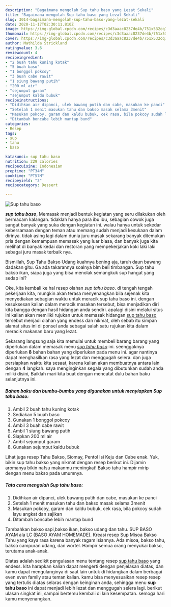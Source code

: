 ```yaml
---
description: "Bagaimana mengolah Sup tahu baso yang Lezat Sekali"
title: "Bagaimana mengolah Sup tahu baso yang Lezat Sekali"
slug: 3014-bagaimana-mengolah-sup-tahu-baso-yang-lezat-sekali
date: 2020-11-17T02:30:11.810Z
image: https://img-global.cpcdn.com/recipes/c3d3aaac8237de4b/751x532cq70/sup-tahu-baso-foto-resep-utama.jpg
thumbnail: https://img-global.cpcdn.com/recipes/c3d3aaac8237de4b/751x532cq70/sup-tahu-baso-foto-resep-utama.jpg
cover: https://img-global.cpcdn.com/recipes/c3d3aaac8237de4b/751x532cq70/sup-tahu-baso-foto-resep-utama.jpg
author: Mathilda Strickland
ratingvalue: 3.6
reviewcount: 4
recipeingredient:
- "2 buah tahu kuning kotak"
- "5 buah baso"
- "1 bonggol pokcoy"
- "3 buah cabe rawit"
- "1 siung bawang putih"
- "200 ml air"
- "sejumput garam"
- "sejumput kaldu bubuk"
recipeinstructions:
- "Didihkan air dipanci, ulek bawang putih dan cabe, masukan ke panci"
- "Setelah 1 menit masukan tahu dan bakso masak selama 3menit"
- "Masukan pokcoy, garam dan kaldu bubuk, cek rasa, bila pokcoy sudah layu angkat dan sajikan"
- "Ditambah boncabe lebih mantap bund"
categories:
- Resep
tags:
- sup
- tahu
- baso

katakunci: sup tahu baso 
nutrition: 229 calories
recipecuisine: Indonesian
preptime: "PT34M"
cooktime: "PT57M"
recipeyield: "3"
recipecategory: Dessert

---
```



![Sup tahu baso](https://img-global.cpcdn.com/recipes/c3d3aaac8237de4b/751x532cq70/sup-tahu-baso-foto-resep-utama.jpg)

<b><i>sup tahu baso</i></b>, Memasak menjadi bentuk kegiatan yang seru dilakukan oleh bermacam kalangan. tidaklah hanya para ibu ibu, sebagian cowok juga sangat banyak yang suka dengan kegiatan ini. walau hanya untuk sekedar kebersamaan dengan teman atau memang sudah menjadi kesukaan dalam dirinya. tidak asing lagi dalam dunia juru masak sekarang banyak ditemukan pria dengan kemampuan memasak yang luar biasa, dan banyak juga kita melihat di banyak kedai dan restoran yang mempekerjakan koki laki laki sebagai juru masak terbaik nya.

Bismillah, Sup Tahu Bakso Udang kuahnya bening aja, taruh daun bawang dadakan gitu. Ga ada takarannya soalnya blm beli timbangan. Sup tahu bakso ikan, siapa juga yang bisa menolak semangkuk sup hangat yang sedap ini?

Oke, kita kembali ke hal resep olahan <i>sup tahu baso</i>. di tengah tengah pekerjaan kita, mungkin akan terasa menyenangkan bila sejenak kita menyediakan sebagian waktu untuk meracik sup tahu baso ini. dengan kesuksesan kalian dalam meracik masakan tersebut, bisa menjadikan diri kita bangga dengan hasil hidangan anda sendiri. apalagi disini melalui situs ini kalian akan memiliki rujukan untuk memasak hidangan <u>sup tahu baso</u> tersebut menjadi olahan yang endess dan nikmat, oleh sebab itu simpan alamat situs ini di ponsel anda sebagai salah satu rujukan kita dalam meracik makanan baru yang lezat.


Sekarang langsung saja kita memulai untuk membeli barang barang yang diperlukan dalam memasak menu <u><i>sup tahu baso</i></u> ini. seenggaknya diperlukan <b>8</b> bahan bahan yang diperlukan pada menu ini. agar nantinya dapat menghasilkan rasa yang lezat dan menggugah selera. dan juga persiapkan waktu kita sesaat, karena kalian akan membuatnya antara lain dengan <b>4</b> langkah. saya menginginkan segala yang dibutuhkan sudah anda miliki disini, Baiklah mari kita buat dengan mencatat dulu bahan baku selanjutnya ini.

<!--inarticleads1-->

##### Bahan baku dan bumbu-bumbu yang digunakan untuk menyiapkan Sup tahu baso:

1. Ambil 2 buah tahu kuning kotak
1. Sediakan 5 buah baso
1. Gunakan 1 bonggol pokcoy
1. Ambil 3 buah cabe rawit
1. Ambil 1 siung bawang putih
1. Siapkan 200 ml air
1. Ambil sejumput garam
1. Gunakan sejumput kaldu bubuk


Lihat juga resep Tahu Bakso, Siomay, Pentol Isi Keju dan Cabe enak. Yuk, bikin sup tahu bakso yang nikmat dengan resep berikut ini. Dijamin aromanya bikin nafsu makanmu meningkat! Bakso tahu hampir mirip dengan menu bakso pada umumnya. 

<!--inarticleads2-->

##### Tata cara mengolah Sup tahu baso:

1. Didihkan air dipanci, ulek bawang putih dan cabe, masukan ke panci
1. Setelah 1 menit masukan tahu dan bakso masak selama 3menit
1. Masukan pokcoy, garam dan kaldu bubuk, cek rasa, bila pokcoy sudah layu angkat dan sajikan
1. Ditambah boncabe lebih mantap bund


Tambahkan bakso sapi,bakso ikan, bakso udang dan tahu. SUP BASO AYAM ala LC (BASO AYAM HOMEMADE). Kreasi resep Sup Misoa Bakso Tahu yang kaya rasa karena banyak ragam isiannya. Ada misoa, bakso tahu, bakso campuran udang, dan wortel. Hampir semua orang menyukai bakso, terutama anak-anak. 

Diatas adalah sedikit pengulasan menu tentang resep <u>sup tahu baso</u> yang endess. kita harapkan kalian dapat mengerti dengan penjelasan diatas, dan kamu dapat mengulanginya di saat lain untuk di hidangkan dalam berbagai even even family atau teman kalian. kamu bisa menyesuaikan resep resep yang tertulis diatas selaras dengan keinginan anda, sehingga menu <b>sup tahu baso</b> ini dapat menjadi lebih lezat dan menggugah selera lagi. berikut ulasan singkat ini, sampai bertemu kembali di lain kesempatan. semoga hari kamu menyenangkan.
